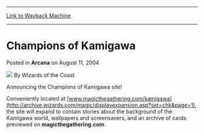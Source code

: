 
---
[Link to Wayback Machine](https://web.archive.org/web/20220705100450/https://magic.wizards.com/en/articles/archive/arcana/champions-kamigawa-2004-08-11)

[_metadata_:author]:- "Wizards of the Coast"
[_metadata_:description]:- "Announcing the Champions of Kamigawa site! Conveniently located at www.magicthegathering.com/kamigawa, the site will expand to contain stories about the background of the Kamigawa world, wallpapers and screensavers, and an archive of cards previewed on magicthegathering.com."
[_metadata_:generator]:- "Drupal 7 (http://drupal.org)"
[_metadata_:node]:- "607306"
[_metadata_:publish_date]:- "2004-08-11"
[_metadata_:source]:- "div-main-content"
[_metadata_:title]:- "Champions of Kamigawa"
[_metadata_:wayback_capture_timestamp]:- "2022-07-05 10:04:50"
[_metadata_:wayback_raw_url]:- "https://web.archive.org/web/20220705100450id_/https://magic.wizards.com/en/articles/archive/arcana/champions-kamigawa-2004-08-11"
[_metadata_:wayback_url]:- "https://magic.wizards.com/en/articles/archive/arcana/champions-kamigawa-2004-08-11"
---


Champions of Kamigawa
=====================



 Posted in **Arcana**
 on August 11, 2004 






![](https://media.magic.wizards.com/styles/auth_small/public/images/person/wizards_author.jpg)
By Wizards of the Coast











Announcing the Champions of Kamigawa site!


Conveniently located at [www.magicthegathering.com/kamigawa](http://archive.wizards.com/magic/displayexpansion.asp?set=chk&page=1), the site will expand to contain stories about the background of the Kamigawa world, wallpapers and screensavers, and an archive of cards previewed on **magicthegathering.com**.








